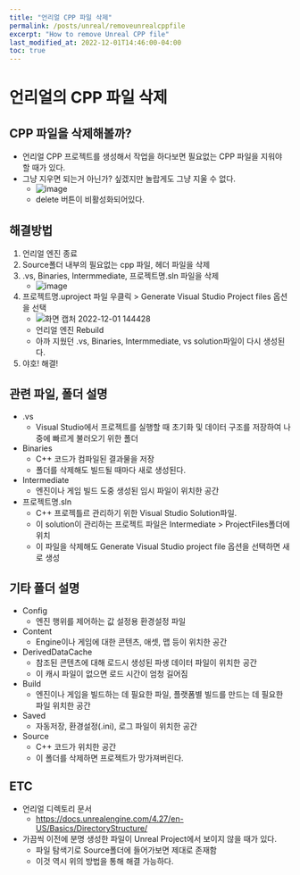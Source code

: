 ```yaml
---
title: "언리얼 CPP 파일 삭제"
permalink: /posts/unreal/removeunrealcppfile
excerpt: "How to remove Unreal CPP file"
last_modified_at: 2022-12-01T14:46:00-04:00
toc: true
---
```


# 언리얼의 CPP 파일 삭제
## CPP 파일을 삭제해볼까?
- 언리얼 CPP 프로젝트를 생성해서 작업을 하다보면 필요없는 CPP 파일을 지워야 할 때가 있다.
- 그냥 지우면 되는거 아닌가? 싶겠지만 놀랍게도 그냥 지울 수 없다.
    - ![image](https://user-images.githubusercontent.com/11372675/204975619-ccd1fd77-9c78-49b4-9bc0-f39c51c0536a.png)
    - delete 버튼이 비활성화되어있다.

## 해결방법 
1. 언리얼 엔진 종료
2. Source폴더 내부의 필요없는 cpp 파일, 헤더 파일을 삭제
3. .vs, Binaries, Intermmediate, 프로젝트명.sln 파일을 삭제
    - ![image](https://user-images.githubusercontent.com/11372675/204976099-25e51349-27e8-43a4-a999-10c0412045d3.png)
4. 프로젝트명.uproject 파일 우클릭 > Generate Visual Studio Project files 옵션을 선택
    - ![화면 캡처 2022-12-01 144428](https://user-images.githubusercontent.com/11372675/204976402-2b182e61-fdb8-4d04-8ff3-6a40e5af95c6.png)
    - 언리얼 엔진 Rebuild
    - 아까 지웠던 .vs, Binaries, Intermmediate, vs solution파일이 다시 생성된다.
5. 야호! 해결!

## 관련 파일, 폴더 설명
- .vs
    - Visual Studio에서 프로젝트를 실행할 때 초기화 및 데이터 구조를 저장하여 나중에 빠르게 불러오기 위한 폴더
- Binaries
    - C++ 코드가 컴파일된 결과물을 저장
    - 폴더를 삭제해도 빌드될 때마다 새로 생성된다.
- Intermediate
    -  엔진이나 게임 빌드 도중 생성된 임시 파일이 위치한 공간
- 프로젝트명.sln
    - C++ 프로젝틀르 관리하기 위한 Visual Studio Solution파일.
    - 이 solution이 관리하는 프로젝트 파일은 Intermediate > ProjectFiles폴더에 위치
    - 이 파일을 삭제해도 Generate Visual Studio project file 옵션을 선택하면 새로 생성

## 기타 폴더 설명
- Config
    - 엔진 행위를 제어하는 값 설정용 환경설정 파일
- Content
    - Engine이나 게임에 대한 콘텐츠, 애셋, 맵 등이 위치한 공간
- DerivedDataCache
    - 참조된 콘텐츠에 대해 로드시 생성된 파생 데이터 파일이 위치한 공간
    - 이 캐시 파일이 없으면 로드 시간이 엄청 길어짐
- Build
    - 엔진이나 게임을 빌드하는 데 필요한 파일, 플랫폼별 빌드를 만드는 데 필요한 파일 위치한 공간
- Saved 
    - 자동저장, 환경설정(.ini), 로그 파일이 위치한 공간
- Source
    - C++ 코드가 위치한 공간
    - 이 폴더를 삭제하면 프로젝트가 망가져버린다.

## ETC
- 언리얼 디렉토리 문서
    - https://docs.unrealengine.com/4.27/en-US/Basics/DirectoryStructure/
- 가끔씩 이전에 분명 생성한 파일이 Unreal Project에서 보이지 않을 때가 있다.
    - 파일 탐색기로 Source폴더에 들어가보면 제대로 존재함
    - 이것 역시 위의 방법을 통해 해결 가능하다.